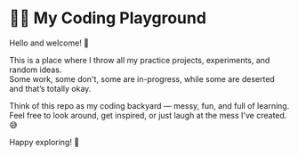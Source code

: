 # 🧑‍💻 My Coding Playground  

Hello and welcome! 👋  

This is a place where I throw all my practice projects, experiments, and random ideas.  
Some work, some don't, some are in-progress, while some are deserted and that’s totally okay.  

Think of this repo as my coding backyard — messy, fun, and full of learning.  
Feel free to look around, get inspired, or just laugh at the mess I've created. 😅  

Happy exploring! 🚀  
